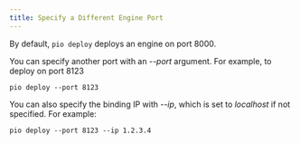 ```yaml
---
title: Specify a Different Engine Port
---
```


By default, `pio deploy` deploys an engine on port 8000.

You can specify another port with an *--port* argument. For example, to deploy on port 8123

```
pio deploy --port 8123
```

You can also specify the binding IP with *--ip*, which is set to *localhost* if not specified. For example:

```
pio deploy --port 8123 --ip 1.2.3.4
```
